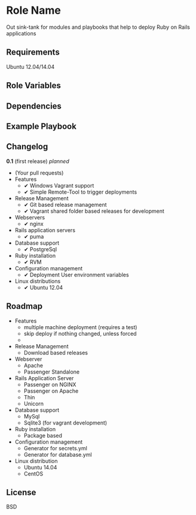 Role Name
=========

Out sink-tank for modules and playbooks that help to deploy Ruby on Rails applications

Requirements
------------

Ubuntu 12.04/14.04

Role Variables
--------------


Dependencies
------------


Example Playbook
----------------

Changelog
---------

**0.1** (first release) *planned*

* (Your pull requests)
* Features
  * ✔ Windows Vagrant support
  * ✔ Simple Remote-Tool to trigger deployments
* Release Management
  * ✔ Git based release management
  * ✔ Vagrant shared folder based releases for development
* Webservers
  * ✔ nginx
* Rails application servers
  * ✔ puma
* Database support
  * ✔ PostgreSql
* Ruby installation
  * ✔ RVM
* Configuration management
  * ✔ Deployment User environment variables
* Linux distributions
  * ✔ Ubuntu 12.04

Roadmap
-------

* Features
  * multiple machine deployment (requires a test)
  * skip deploy if nothing changed, unless forced
  *
* Release Management
  * Download based releases
* Webserver
  * Apache
  * Passenger Standalone
* Rails Application Server
  * Passenger on NGINX
  * Passenger on Apache
  * Thin
  * Unicorn
* Database support
  * MySql
  * Sqlite3 (for vagrant development)
* Ruby installation
  * Package based
* Configuration management
  * Generator for secrets.yml
  * Generator for database.yml
* Linux distribution
  * Ubuntu 14.04
  * CentOS

License
-------

BSD


